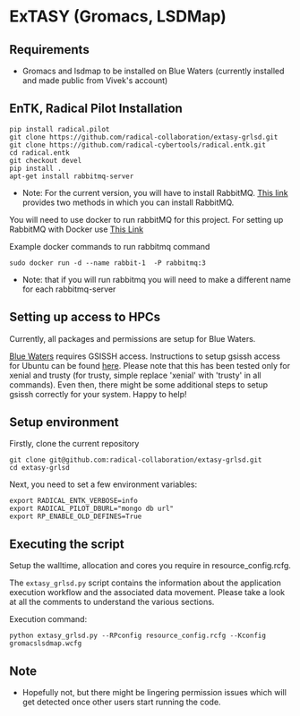 # ExTASY (Gromacs, LSDMap)
 

## Requirements

* Gromacs and lsdmap to be installed on Blue Waters (currently installed
and made public from Vivek's account)

## EnTK, Radical Pilot Installation

```
pip install radical.pilot
git clone https://github.com/radical-collaboration/extasy-grlsd.git
git clone https://github.com/radical-cybertools/radical.entk.git
cd radical.entk
git checkout devel
pip install .
apt-get install rabbitmq-server

```
* Note: For the current version, you will have to install RabbitMQ. 
[This link](http://radicalentk-06.readthedocs.io/en/arch-v0.6/install.html) provides two methods in which
you can install RabbitMQ.

You will need to use docker to run rabbitMQ for this project.
For setting up RabbitMQ with Docker use [This Link](http://radicalentk-06.readthedocs.io/en/arch-v0.6/install.html)

Example docker commands to run rabbitmq command 

```
sudo docker run -d --name rabbit-1  -P rabbitmq:3
```
* Note: that if you will run rabbitmq you will need to make a different name for each rabbitmq-server 

## Setting up access to HPCs

Currently, all packages and permissions are setup for Blue Waters.

[Blue Waters](https://bluewaters.ncsa.illinois.edu/user-guide)
requires GSISSH access. Instructions to setup gsissh access for Ubuntu can be 
found [here](https://github.com/vivek-bala/docs/blob/master/misc/gsissh_setup_stampede_ubuntu_xenial.sh/).
Please note that this has been tested only for xenial and trusty (for trusty, 
simple replace 'xenial' with 'trusty' in all commands). Even then, there might 
be some additional steps to setup gsissh correctly for your system. Happy to 
help!


## Setup environment

Firstly, clone the current repository

```
git clone git@github.com:radical-collaboration/extasy-grlsd.git
cd extasy-grlsd
```

Next, you need to set a few environment variables:
```
export RADICAL_ENTK_VERBOSE=info
export RADICAL_PILOT_DBURL="mongo db url"
export RP_ENABLE_OLD_DEFINES=True
```

## Executing the script

Setup the walltime, allocation and cores you require in resource_config.rcfg.


The ```extasy_grlsd.py``` script contains the information about the application 
execution workflow and the associated data movement. Please take a look at all 
the comments to understand the various sections.

Execution command: 

```
python extasy_grlsd.py --RPconfig resource_config.rcfg --Kconfig gromacslsdmap.wcfg
```


## Note

* Hopefully not, but there might be lingering permission issues which will get 
detected once other users start running the code.
